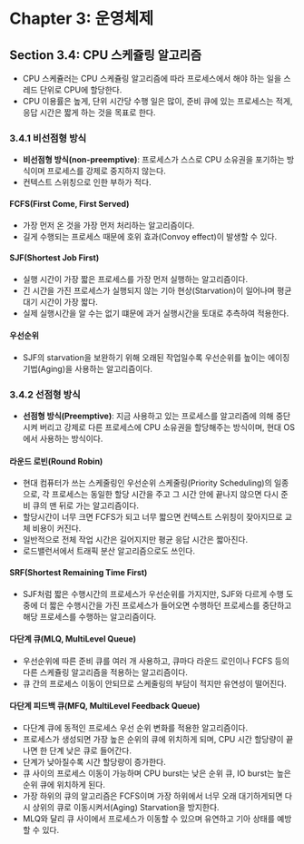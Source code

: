 # Chapter 3: 운영체제
## Section 3.4: CPU 스케쥴링 알고리즘
- CPU 스케쥴러는 CPU 스케쥴링 알고리즘에 따라 프로세스에서 해야 하는 일을 스레드 단위로 CPU에 할당한다.
- CPU 이용률은 높게, 단위 시간당 수행 일은 많이, 준비 큐에 있는 프로세스는 적게, 응답 시간은 짧게 하는 것을 목표로 한다.
### 3.4.1 비선점형 방식
- **비선점형 방식(non-preemptive)**: 프로세스가 스스로 CPU 소유권을 포기하는 방식이며 프로세스를 강제로 중지하지 않는다.
- 컨텍스트 스위칭으로 인한 부하가 적다.

#### FCFS(First Come, First Served)
- 가장 먼저 온 것을 가장 먼저 처리하는 알고리즘이다.
- 길게 수행되는 프로세스 때문에 호위 효과(Convoy effect)이 발생할 수 있다.

#### SJF(Shortest Job First)
- 실행 시간이 가장 짧은 프로세스를 가장 먼저 실행하는 알고리즘이다.
- 긴 시간을 가진 프로세스가 실행되지 않는 기아 현상(Starvation)이 일어나며 평균 대기 시간이 가장 짧다.
- 실제 실행시간을 알 수는 없기 떄문에 과거 실행시간을 토대로 추측하여 적용한다.

#### 우선순위
- SJF의 starvation을 보완하기 위해 오래된 작업일수록 우선순위를 높이는 에이징 기법(Aging)을 사용하는 알고리즘이다.

### 3.4.2 선점형 방식
- **선점형 방식(Preemptive)**: 지금 사용하고 있는 프로세스를 알고리즘에 의해 중단시켜 버리고 강제로 다른 프로세스에 CPU 소유권을 할당해주는 방식이며, 현대 OS에서 사용하는 방식이다.

#### 라운드 로빈(Round Robin)
- 현대 컴퓨터가 쓰는 스케줄링인 우선순위 스케줄링(Priority Scheduling)의 일종으로, 각 프로세스는 동일한 할당 시간을 주고 그 시간 안에 끝나지 않으면 다시 준비 큐의 맨 뒤로 가는 알고리즘이다.
- 할당시간이 너무 크면 FCFS가 되고 너무 짧으면 컨텍스트 스위칭이 잦아지므로 교체 비용이 커진다.
- 일반적으로 전체 작업 시간은 길어지지만 평균 응답 시간은 짧아진다.
- 로드밸런서에서 트래픽 분산 알고리즘으로도 쓰인다.

#### SRF(Shortest Remaining Time First)
- SJF처럼 짧은 수행시간의 프로세스가 우선순위를 가지지만, SJF와 다르게 수행 도중에 더 짧은 수행시간을 가진 프로세스가 들어오면 수행하던 프로세스를 중단하고 해당 프로세스를 수행하는 알고리즘이다.

#### 다단계 큐(MLQ, MultiLevel Queue)
- 우선순위에 따른 준비 큐를 여러 개 사용하고, 큐마다 라운드 로인이나 FCFS 등의 다른 스케쥴링 알고리즘을 적용하는 알고리즘이다.
- 큐 간의 프로세스 이동이 안되므로 스케줄링의 부담이 적지만 유연성이 떨어진다.

#### 다단계 피드백 큐(MFQ, MultiLevel Feedback Queue)
- 다단계 큐에 동적인 프로세스 우선 순위 변화를 적용한 알고리즘이다.
- 프로세스가 생성되면 가장 높은 순위의 큐에 위치하게 되며, CPU 시간 할당량이 끝나면 한 단계 낮은 큐로 들어간다.
- 단계가 낮아질수록 시간 할당량이 증가한다.
- 큐 사이의 프로세스 이동이 가능하며 CPU burst는 낮은 순위 큐, IO burst는 높은 순위 큐에 위치하게 된다.
- 가장 하위의 큐의 알고리즘은 FCFS이며 가장 하위에서 너무 오래 대기하게되면 다시 상위의 큐로 이동시켜서(Aging) Starvation을 방지한다.
- MLQ와 달리 큐 사이에서 프로세스가 이동할 수 있으며 유연하고 기아 상태를 예방할 수 있다.